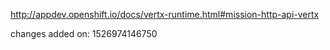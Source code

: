 http://appdev.openshift.io/docs/vertx-runtime.html#mission-http-api-vertx

 
 changes added on: 1526974146750